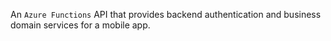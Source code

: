 An `Azure Functions` API that provides backend authentication and business domain services for a mobile app.
